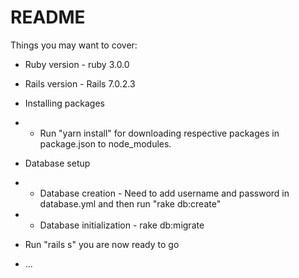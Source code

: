 # README

Things you may want to cover:

* Ruby version - ruby 3.0.0
* Rails version - Rails 7.0.2.3 
* Installing packages
* * Run "yarn install" for downloading respective packages in package.json to node_modules.
* Database setup
* * Database creation - Need to add username and password in database.yml and then run "rake db:create"
* * Database initialization - rake db:migrate

* Run "rails s" you are now ready to go
* ...
